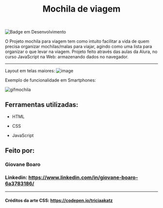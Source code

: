 <h1 align="center"> Mochila de viagem </h1>
<br>

![Badge em Desenvolvimento](http://img.shields.io/static/v1?label=STATUS&message=CONCLUÍDO&color=GREEN&style=for-the-badge)


O Projeto mochila para viagem tem como intuito facilitar a vida de quem precisa organizar mochilas/malas para viajar, agindo como uma lista para organizar o que levar na viagem.
Projeto feito através das aulas da Alura, no curso JavaScript na Web: armazenando dados no navegador.

*************

Layout em telas maiores:
![image](https://github.com/GiovaneBoaro/mochila-para-viagem/assets/96142962/779c046d-c9e9-4bdc-84dd-2046f950c1fa)

Exemplo de funcionalidade em Smartphones:

![gifmochila](https://github.com/GiovaneBoaro/projeto-alura/assets/96142962/8b7b6dc4-5373-44c2-8ece-513eab96ff04)


## Ferramentas utilizadas:

* HTML

* CSS

* JavaScript 

## Feito por:

### Giovane Boaro

### Linkedin: https://www.linkedin.com/in/giovane-boaro-6a3783186/

**************

#### Créditos da arte CSS: https://codepen.io/triciaakatz
